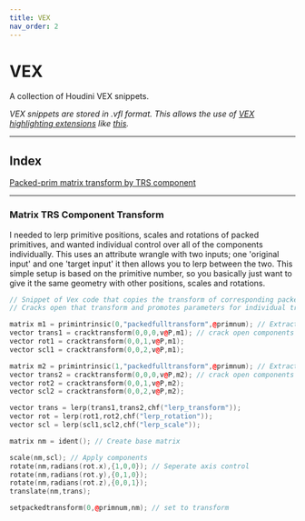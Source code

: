 ```yaml
---
title: VEX
nav_order: 2
---
```


# VEX
A collection of Houdini VEX snippets.

*VEX snippets are stored in .vfl format. This allows the use of [VEX highlighting extensions](https://marketplace.visualstudio.com/items?itemName=melmass.vex) like [this](https://marketplace.visualstudio.com/items?itemName=melmass.vex).* <br>

---

## Index <br>

[Packed-prim matrix transform by TRS component](#-matrix-trs-component-transform)

---
### Matrix TRS Component Transform
<p>I needed to lerp primitive positions, scales and rotations of packed primitives, and wanted individual control over all of the components individually.
This uses an attribute wrangle with two inputs; one 'original input' and one 'target input' it then allows you to lerp between the two. This simple setup is based on the primitive number, so you basically just want to give it the same geometry with other positions, scales and rotations.
</p>

```cpp
// Snippet of Vex code that copies the transform of corresponding packed primitives from input 1 to input 0.
// Cracks open that transform and promotes parameters for individual transform components.

matrix m1 = primintrinsic(0,"packedfulltransform",@primnum); // Extract matrix
vector trans1 = cracktransform(0,0,0,v@P,m1); // crack open components
vector rot1 = cracktransform(0,0,1,v@P,m1); 
vector scl1 = cracktransform(0,0,2,v@P,m1);

matrix m2 = primintrinsic(1,"packedfulltransform",@primnum); // Extract matrix
vector trans2 = cracktransform(0,0,0,v@P,m2); // crack open components
vector rot2 = cracktransform(0,0,1,v@P,m2); 
vector scl2 = cracktransform(0,0,2,v@P,m2);

vector trans = lerp(trans1,trans2,chf("lerp_transform"));
vector rot = lerp(rot1,rot2,chf("lerp_rotation"));
vector scl = lerp(scl1,scl2,chf("lerp_scale"));

matrix nm = ident(); // Create base matrix

scale(nm,scl); // Apply components
rotate(nm,radians(rot.x),{1,0,0}); // Seperate axis control
rotate(nm,radians(rot.y),{0,1,0});
rotate(nm,radians(rot.z),{0,0,1});
translate(nm,trans);

setpackedtransform(0,@primnum,nm); // set to transform
```
